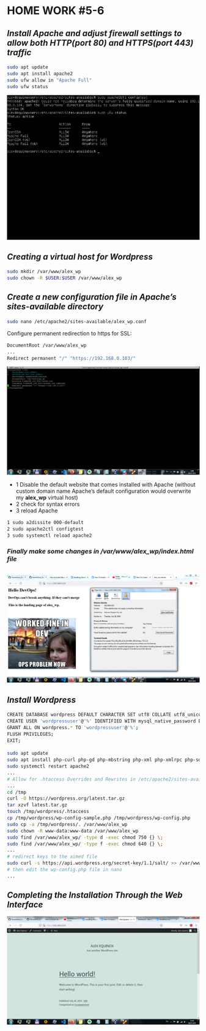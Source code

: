 # HOME WORK #5-6
## _Install Apache and adjust firewall settings to allow both HTTP(port 80) and HTTPS(port 443) traffic_
```sh
sudo apt update
sudo apt install apache2
sudo ufw allow in "Apache Full"
sudo ufw status
```


![ufw firewall status](./img/ufw_status.png)

## _Creating a virtual host for Wordpress_
```sh
sudo mkdir /var/www/alex_wp
sudo chown -R $USER:$USER /var/www/alex_wp
```

## _Create a new configuration file in Apache’s sites-available directory_
```sh
sudo nano /etc/apache2/sites-available/alex_wp.conf
```
Configure permanent redirection to https for SSL:
```sh
DocumentRoot /var/www/alex_wp
...
Redirect permanent "/" "https://192.168.0.103/"
```
![new config file](./img/alex_wp.conf.png)
- 1 Disable the default website that comes installed with Apache (without custom domain name Apache’s default configuration would overwrite my **alex_wp** virtual host)
- 2 check for syntax errors
- 3 reload Apache
```sh
1 sudo a2dissite 000-default
2 sudo apache2ctl configtest
3 sudo systemctl reload apache2
```
### _Finally make some changes in /var/www/alex_wp/index.html file_
```sh

```
![SSL index.html browser](./img/browser_warning0.png)

## _Install Wordpress_
```sh
CREATE DATABASE wordpress DEFAULT CHARACTER SET utf8 COLLATE utf8_unicode_ci;
CREATE USER 'wordpressuser'@'%' IDENTIFIED WITH mysql_native_password BY 'password';
GRANT ALL ON wordpress.* TO 'wordpressuser'@'%';
FLUSH PRIVILEGES;
EXIT;

sudo apt update
sudo apt install php-curl php-gd php-mbstring php-xml php-xmlrpc php-soap php-intl php-zip
sudo systemctl restart apache2
...
# Allow for .htaccess Overrides and Rewrites in /etc/apache2/sites-available/alex_wp.conf
...
cd /tmp
curl -O https://wordpress.org/latest.tar.gz
tar xzvf latest.tar.gz
touch /tmp/wordpress/.htaccess
cp /tmp/wordpress/wp-config-sample.php /tmp/wordpress/wp-config.php
sudo cp -a /tmp/wordpress/. /var/www/alex_wp
sudo chown -R www-data:www-data /var/www/alex_wp
sudo find /var/www/alex_wp/ -type d -exec chmod 750 {} \;
sudo find /var/www/alex_wp/ -type f -exec chmod 640 {} \;
...
# redirect keys to the aimed file
sudo curl -s https://api.wordpress.org/secret-key/1.1/salt/ >> /var/www/alex_wp/wp-config.php
# then edit the wp-config.php file in nano
...
```
## _Completing the Installation Through the Web Interface_
![Wordpress web install](./img/wp_web_install_done.png)

